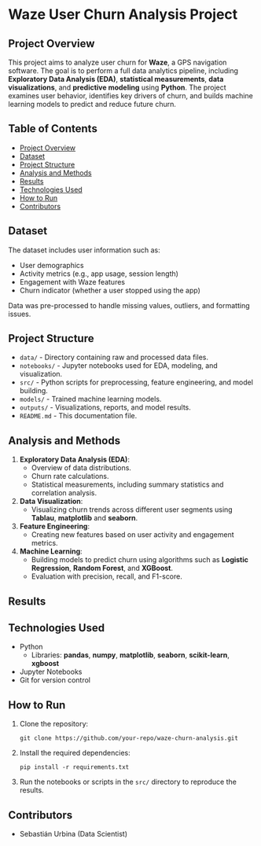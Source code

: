 
# Waze User Churn Analysis Project

## Project Overview
This project aims to analyze user churn for **Waze**, a GPS navigation software. The goal is to perform a full data analytics pipeline, including **Exploratory Data Analysis (EDA)**, **statistical measurements**, **data visualizations**, and **predictive modeling** using **Python**. The project examines user behavior, identifies key drivers of churn, and builds machine learning models to predict and reduce future churn.

## Table of Contents
- [Project Overview](#project-overview)
- [Dataset](#dataset)
- [Project Structure](#project-structure)
- [Analysis and Methods](#analysis-and-methods)
- [Results](#results)
- [Technologies Used](#technologies-used)
- [How to Run](#how-to-run)
- [Contributors](#contributors)

## Dataset
The dataset includes user information such as:
- User demographics
- Activity metrics (e.g., app usage, session length)
- Engagement with Waze features
- Churn indicator (whether a user stopped using the app)

Data was pre-processed to handle missing values, outliers, and formatting issues.

## Project Structure
- `data/` - Directory containing raw and processed data files.
- `notebooks/` - Jupyter notebooks used for EDA, modeling, and visualization.
- `src/` - Python scripts for preprocessing, feature engineering, and model building.
- `models/` - Trained machine learning models.
- `outputs/` - Visualizations, reports, and model results.
- `README.md` - This documentation file.

## Analysis and Methods
1. **Exploratory Data Analysis (EDA)**:  
   - Overview of data distributions.
   - Churn rate calculations.
   - Statistical measurements, including summary statistics and correlation analysis.
2. **Data Visualization**:  
   - Visualizing churn trends across different user segments using **Tablau**, **matplotlib** and **seaborn**.
3. **Feature Engineering**:  
   - Creating new features based on user activity and engagement metrics.
4. **Machine Learning**:  
   - Building models to predict churn using algorithms such as **Logistic Regression**, **Random Forest**, and **XGBoost**.
   - Evaluation with precision, recall, and F1-score.

## Results


## Technologies Used
- Python
  - Libraries: **pandas**, **numpy**, **matplotlib**, **seaborn**, **scikit-learn**, **xgboost**
- Jupyter Notebooks
- Git for version control

## How to Run
1. Clone the repository:  
   ```
   git clone https://github.com/your-repo/waze-churn-analysis.git
   ```
2. Install the required dependencies:  
   ```
   pip install -r requirements.txt
   ```
3. Run the notebooks or scripts in the `src/` directory to reproduce the results.

## Contributors
- Sebastián Urbina (Data Scientist)


